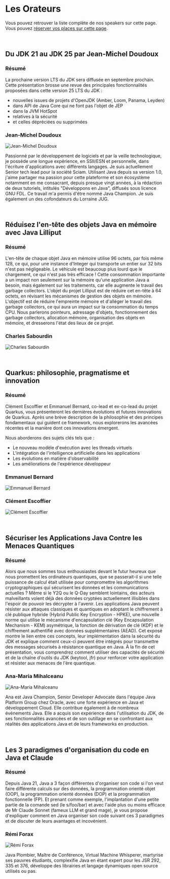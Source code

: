 # Les Orateurs

<!-- MACRO{snippet|debug=false|ignoreDownloadError=false|verbatim=false|file=src/site/resources/fragments/breadcrum.snippet.html} -->

Vous pouvez retrouver la liste complète de nos speakers sur cette page. Vous pouvez [réserver vos places sur cette page](https://www.helloasso.com/associations/bjpc/evenements/paris-jug-s-java-day-2025).

<!--
Vous pouvez également vous inscrire par la formation professionnelle, grâce à [OXiane](https://oxiane-institut.com/), notre partenaire formation pour cet événement.

Les détails du parcours pédagogique se trouvent ici : <https://oxiane-institut.com/parcours-pedagogique-javaday-2025/>. Vous pouvez prendre contact avec OXiane à l'adresse suivante : [formation@oxiane.com](mailto:formation@oxiane.com).
-->

<a id="jean-michel">&nbsp;</a>
## Du JDK 21 au JDK 25 par Jean-Michel Doudoux

### Résumé

La prochaine version LTS du JDK sera diffusée en septembre prochain. Cette présentation brosse une revue des principales fonctionnalités proposées dans cette version 25 LTS du JDK :
- nouvelles issues de projets d'OpenJDK (Amber, Loom, Panama, Leyden)
- dans API de Java Core qui ne font pas l'objet de JEP
- dans la JVM HotSpot
- relatives à la sécurité
- et celles dépréciées ou supprimées

### Jean-Michel Doudoux

![Jean-Michel Doudoux](images/speakers/jmdoudoux.jpg)

Passionné par le développement de logiciels et par la veille technologique, je possède une longue expérience, en SSII/ESN et personnelle, dans l'écriture d'applications avec différents langages. Je suis actuellement Senior tech lead pour la société Sciam. Utilisant Java depuis sa version 1.0, j'aime partager ma passion pour cette plateforme et son écosystème notamment en me consacrant, depuis presque vingt années, à la rédaction de deux tutoriels, intitulés "Développons en Java", diffusés sous licence GNU FDL. Ce travail m'a permis d'être nommé Java Champion. Je suis également un des cofondateurs du Lorraine JUG.


<a id="charles">&nbsp;</a>
## Réduisez l'en-tête des objets Java en mémoire avec Java Lilliput

### Résumé

L'en-tête de chaque objet Java en mémoire utilise 96 octets, par fois même 128, ce qui, pour une instance d'Integer qui transporte un entier sur 32 bits n'est pas négligeable. Le véhicule est beaucoup plus lourd que le chargement, ce qui n'est pas très efficace ! Cette consommation importante a un impact non seulement sur la mémoire qu'une application Java a besoin, mais également sur les traitements, car elle augmente le travail des garbage collectors. L'objet du projet Lilliput est de réduire cet en-tête à 64 octets, en révisant les mécanismes de gestion des objets en mémoire. L'objectif est de réduire l'empreinte mémoire et d'alléger le travail des garbage collectors, ce qui aura un impact sur la consommation du temps CPU. Nous parlerons pointeurs, adressage d'objets, fonctionnement des garbage collectors, allocation mémoire, organisation des objets en mémoire, et dresserons l'état des lieux de ce projet.

### Charles Sabourdin 

![Charles Sabourdin](images/speakers/Charles-Sabourdin.jpg)


<!--
<a id="jean-vincent">&nbsp;</a>
## De Grails et Groovy à Micronaut et Java, carnet de bord d'une longue migration

### Résumé

Agorapulse a initialement bâti sa plateforme sur le framework Grails, qui permettait un développement rapide avec une petite équipe. Avec la croissances des équipes, l'essor des single-page-apps et des architectures microservices, ses limites sont devenues évidentes. Le lancement de Micronaut puis l'intégration de Micronaut dans la version 4 du framework Grails ont marqué un tournant, permettant une transition progressive depuis Grails. De nos premières fonctions AWS Lambda utilisant Micronaut 1.0.0.M1 en 2018 à l'extinction de nos dernières applications Grails en 2025, le récit de 7 ans d'une migration très progressive.

### Jean-Vincent Drean

![Jean-Vincent Drean](images/speakers/Jean-Vincent-Drean.jpg)

Au cours des 20 dernières années, Jean-Vincent a principalement travaillé autour des technologies Java et Web, d'abord en contribuant au développement d'XWiki un wiki Open-Source écrit en Java, puis chez Agorapulse ou l'écosystème Java est omniprésent.
--> 


<a id="emmanuel-clement">&nbsp;</a>
## Quarkus: philosophie, pragmatisme et innovation

### Résumé

Clément Escoffier et Emmanuel Bernard, co-lead et ex-co-lead du projet Quarkus, vous présenteront les dernières évolutions et futures innovations de Quarkus. Après une brève description de la philosophie et des principes fondamentaux qui guident ce framework, nous explorerons les avancées récentes et la manière dont ces innovations émergent.

Nous aborderons des sujets clés tels que :
 
- Le nouveau modèle d'exécution avec les threads virtuels
- L'intégration de l'intelligence artificielle dans les applications
- Les évolutions en matière d'observabilité
- Les améliorations de l'expérience développeur

### Emmanuel Bernard

![Emmanuel Bernard](images/speakers/Emmanuel-Bernard.jpg)

### Clément Escoffier

![Clément Escoffier](images/speakers/Clement-Escoffier.jpg)

<a id="ana-maria">&nbsp;</a>
## Sécuriser les Applications Java Contre les Menaces Quantiques

### Résumé

Alors que nous sommes tous enthousiastes devant le futur heureux que nous promettent les ordinateurs quantiques, que se passerait-il si une telle puissance de calcul était utilisée pour compromettre les algorithmes cryptographiques qui sécurisent les données et les communications actuelles ?
Même si le Y2Q ou le Q-Day semblent lointains, des acteurs malveillants volent déjà des données cryptées actuellement illisibles dans l'espoir de pouvoir les décrypter à l'avenir.
Les applications Java peuvent résister aux attaques classiques et quantiques en adoptant le chiffrement à clé publique hybride (Hybrid Public Key Encryption - HPKE), une nouvelle norme qui utilise le mécanisme d'encapsulation clé (Key Encapsulation Mechanism - KEM) asymétrique, la fonction de dérivation de clé (KDF) et le chiffrement authentifié avec données supplémentaires (AEAD). Cet exposé montre le lien entre ces concepts, leur implémentation dans la sécurité du JDK et explique comment ceux-ci peuvent être intégrés pour transmettre des messages sécurisés à résistance quantique en Java.
À la fin de cet présentation, vous comprendrez comment utiliser des capacités de sécurité et de la chaîne d'outils du JDK (keytool, jfr) pour renforcer votre application et résister aux menaces de l'ère quantique.

### Ana-Maria Mihalceanu

![Ana-Maria Mihalceanu](images/speakers/Ana-Maria-Mihalceanu.jpg)

Ana est Java Champion, Senior Developer Advocate dans l'équipe Java Platform Group chez Oracle, avec une forte expérience en Java et développement Cloud. Elle contribue également à de nombreux événements Java. Elle a acquis son expérience dans l'utilisation du JDK, de ses fonctionnalités avancées et de son outillage en se confrontant aux réalités des applications Java et de leurs frameworks en production.


<a id="remi">&nbsp;</a>
## Les 3 paradigmes d'organisation du code en Java et Claude

### Résumé

Depuis Java 21, Java a 3 façon différentes d'organiser son code si l'on veut faire différente calculs sur des données, la programmation orienté objet (OOP), la programmation orienté données (DOP) et la programmation fonctionnelle (FP). Et prenant comme exemple, l'implantation d'une petite partie de la comande sed (le s/foo/bar) et avec l'aide plus ou moins efficace de Mr Claude Sonnet (fameux LLM et grand mage), je vous propose d'expliquer comment en Java organiser son code suivant ces 3 paradigmes et de discuter de leurs avantages et incovénient.

### Rémi Forax

![Rémi Forax](images/speakers/Remi-Forax.jpg)

Java Plombier, Maître de Conférence, Virtual Machine Whisperer, martyrise ses pauvres étudiants, complexifie Java en étant expert pour les JSR 292, 335 et 376, développe des librairies et langage dynamiques open source utilisés ou pas.

